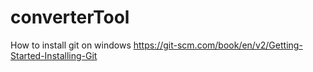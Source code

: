 # converterTool
How to install git on windows
https://git-scm.com/book/en/v2/Getting-Started-Installing-Git
